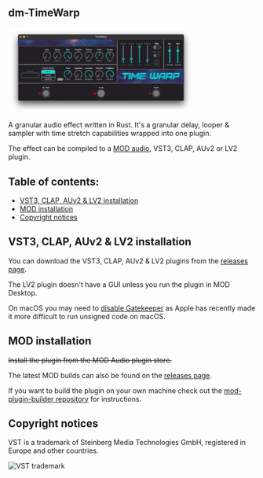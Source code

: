 ## dm-TimeWarp

<img src="screenshot.png" alt="plugin screenshot" style="display:block;width:75%;max-width:1056px;">

A granular audio effect written in Rust.
It's a granular delay, looper & sampler with time stretch capabilities wrapped into one plugin.

The effect can be compiled to a [MOD audio](https://mod.audio/), VST3, CLAP, AUv2 or LV2 plugin.

## Table of contents:

- [VST3, CLAP, AUv2 & LV2 installation](#VST3-CLAP-AUv2-&-LV2-installation)
- [MOD installation](#MOD-installation)
- [Copyright notices](#Copyright-notices)

## VST3, CLAP, AUv2 & LV2 installation

You can download the VST3, CLAP, AUv2 & LV2 plugins from the [releases page](https://github.com/davemollen/dm-TimeWarp/releases).

The LV2 plugin doesn't have a GUI unless you run the plugin in MOD Desktop.

On macOS you may need to [disable Gatekeeper](https://disable-gatekeeper.github.io/) as Apple has recently made it more difficult to run unsigned code on macOS.

## MOD installation

~~Install the plugin from the MOD Audio plugin store.~~

The latest MOD builds can also be found on the [releases page](https://github.com/davemollen/dm-TimeWarp/releases).

If you want to build the plugin on your own machine check out the [mod-plugin-builder repository](https://github.com/moddevices/mod-plugin-builder) for instructions.

## Copyright notices

VST is a trademark of Steinberg Media Technologies GmbH, registered in Europe and other countries.

<img src="https://steinbergmedia.github.io/vst3_dev_portal/resources/licensing_6.png" width="60" height="auto" alt="VST trademark">

